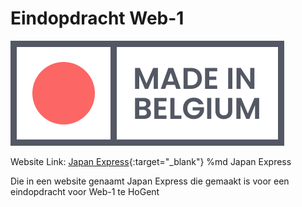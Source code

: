 # Eindopdracht Web-1

![Japan Express](images/LOGO_Japan_Express.png)

Website Link: [Japan Express](https://vandriesschejelle.be){:target="_blank"}
%md <a herf="https://vandriesschejelle.be" target="_blank">Japan Express</a>

Die in een website genaamt Japan Express die gemaakt is voor een eindopdracht voor Web-1 te HoGent